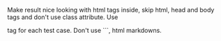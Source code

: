 Make result nice looking with html tags inside, skip html, head and body tags and don't use class attribute. Use <p> tag for each test case. Don't use ```, html markdowns.